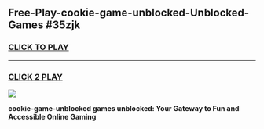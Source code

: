 
## Free-Play-cookie-game-unblocked-Unblocked-Games #35zjk
<h3>
<a href="https://news.freeplayer.one?title=cookie-game-unblocked&ref=8M">CLICK TO PLAY</a></h3>
<hr>

<h3>
<a href="https://news.freeplayer.one?title=cookie-game-unblocked&ref=8M">CLICK 2 PLAY</a>
  
</h3>

<a href="https://news.freeplayer.one?title=cookie-game-unblocked&ref=8M"><img src="https://clearcache.store/games.png"></a>


**cookie-game-unblocked games unblocked: Your Gateway to Fun and Accessible Online Gaming**
